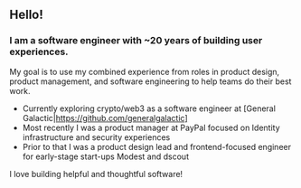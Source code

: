## Hello!

### I am a software engineer with ~20 years of building user experiences.

My goal is to use my combined experience from roles in product design, product management, and software engineering to help teams do their best work.

- Currently exploring crypto/web3 as a software engineer at [General Galactic|https://github.com/generalgalactic]
- Most recently I was a product manager at PayPal focused on Identity infrastructure and security experiences
- Prior to that I was a product design lead and frontend-focused engineer for early-stage start-ups Modest and dscout

I love building helpful and thoughtful software! 
